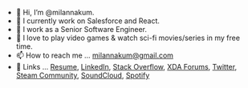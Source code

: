 - 👋 Hi, I’m @milannakum.
- 👀 I currently work on Salesforce and React.
- 🌱 I work as a Senior Software Engineer.
- 💞️ I love to play video games & watch sci-fi movies/series in my free time.
- 📫 How to reach me ... milannakum@gmail.com
- 🔗 Links ... [Resume](https://github.com/milannakum/milannakum/blob/main/Resume.pdf), [LinkedIn](https://www.linkedin.com/in/milannakum), [Stack Overflow](https://stackoverflow.com/users/7389126), [XDA Forums](https://forum.xda-developers.com/m/milancnakum.8315660), [Twitter](https://twitter.com/milannakum), [Steam Community](https://steamcommunity.com/id/milannakum), [SoundCloud](https://soundcloud.com/milannakum), [Spotify](https://open.spotify.com/user/214i73ergfii4fh2taqtyzniy)

<!---
milannakum/milannakum is a ✨ special ✨ repository because its `README.md` (this file) appears on your GitHub profile.
You can click the Preview link to take a look at your changes.
--->
